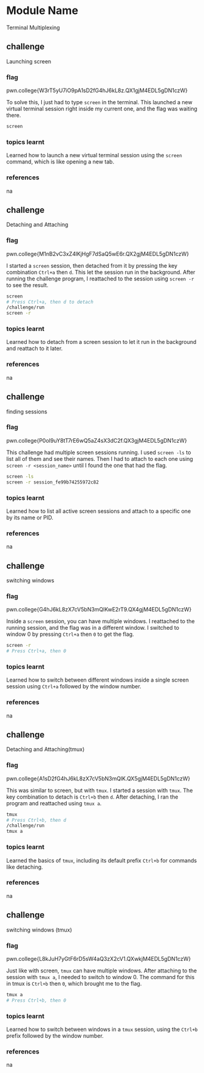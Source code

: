 # Module Name

Terminal Multiplexing

## challenge

Launching screen

### flag

pwn.college{W3rT5yU7iO9pA1sD2fG4hJ6kL8z.QX1gjM4EDL5gDN1czW}

To solve this, I just had to type `screen` in the terminal. This launched a new virtual terminal session right inside my current one, and the flag was waiting there.

```bash
screen
```

### topics learnt

Learned how to launch a new virtual terminal session using the `screen` command, which is like opening a new tab.

### references

na

## challenge

Detaching and Attaching

### flag

pwn.college{M1nB2vC3xZ4lKjHgF7dSaQ5wE6r.QX2gjM4EDL5gDN1czW}

I started a `screen` session, then detached from it by pressing the key combination `Ctrl+a` then `d`. This let the session run in the background. After running the challenge program, I reattached to the session using `screen -r` to see the result.

```bash
screen
# Press Ctrl+a, then d to detach
/challenge/run
screen -r
```

### topics learnt

Learned how to detach from a screen session to let it run in the background and reattach to it later.

### references

na

## challenge

finding sessions

### flag

pwn.college{P0oI9uY8tT7rE6wQ5aZ4sX3dC2f.QX3gjM4EDL5gDN1czW}

This challenge had multiple screen sessions running. I used `screen -ls` to list all of them and see their names. Then I had to attach to each one using `screen -r <session_name>` until I found the one that had the flag.

```bash
screen -ls
screen -r session_fe99b74255972c82
```

### topics learnt

Learned how to list all active screen sessions and attach to a specific one by its name or PID.

### references

na

## challenge

switching windows

### flag

pwn.college{G4hJ6kL8zX7cV5bN3mQlKwE2rT9.QX4gjM4EDL5gDN1czW}

Inside a `screen` session, you can have multiple windows. I reattached to the running session, and the flag was in a different window. I switched to window 0 by pressing `Ctrl+a` then `0` to get the flag.

```bash
screen -r
# Press Ctrl+a, then 0
```

### topics learnt

Learned how to switch between different windows inside a single screen session using `Ctrl+a` followed by the window number.

### references

na

## challenge

Detaching and Attaching(tmux)

### flag

pwn.college{A1sD2fG4hJ6kL8zX7cV5bN3mQlK.QX5gjM4EDL5gDN1czW}

This was similar to screen, but with `tmux`. I started a session with `tmux`. The key combination to detach is `Ctrl+b` then `d`. After detaching, I ran the program and reattached using `tmux a`.

```bash
tmux
# Press Ctrl+b, then d
/challenge/run
tmux a
```

### topics learnt

Learned the basics of `tmux`, including its default prefix `Ctrl+b` for commands like detaching.

### references

na

## challenge

switching windows (tmux)

### flag

pwn.college{L8kJuH7yGtF6rD5sW4aQ3zX2cV1.QXwkjM4EDL5gDN1czW}

Just like with screen, `tmux` can have multiple windows. After attaching to the session with `tmux a`, I needed to switch to window 0. The command for this in tmux is `Ctrl+b` then `0`, which brought me to the flag.

```bash
tmux a
# Press Ctrl+b, then 0
```

### topics learnt

Learned how to switch between windows in a `tmux` session, using the `Ctrl+b` prefix followed by the window number.

### references

na

